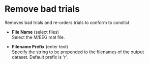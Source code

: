 # Remove bad trials  
Removes bad trials and re-orders trials to conform to condlist

* **File Name** (select files)  
Select the M/EEG mat file.

* **Filename Prefix** (enter text)  
Specify the string to be prepended to the filenames of the output dataset. Default prefix is 'r'.
